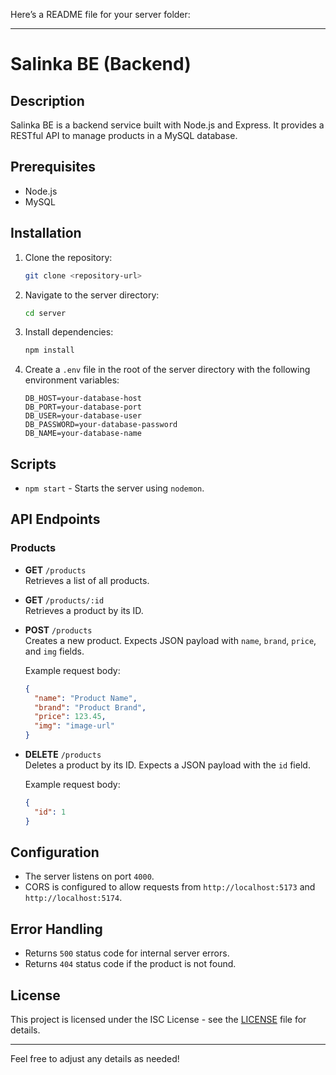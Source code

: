 Here’s a README file for your server folder:

---

# Salinka BE (Backend)

## Description

Salinka BE is a backend service built with Node.js and Express. It provides a RESTful API to manage products in a MySQL database.

## Prerequisites

- Node.js
- MySQL

## Installation

1. Clone the repository:

   ```bash
   git clone <repository-url>
   ```

2. Navigate to the server directory:

   ```bash
   cd server
   ```

3. Install dependencies:

   ```bash
   npm install
   ```

4. Create a `.env` file in the root of the server directory with the following environment variables:
   ```env
   DB_HOST=your-database-host
   DB_PORT=your-database-port
   DB_USER=your-database-user
   DB_PASSWORD=your-database-password
   DB_NAME=your-database-name
   ```

## Scripts

- `npm start` - Starts the server using `nodemon`.

## API Endpoints

### Products

- **GET** `/products`  
  Retrieves a list of all products.

- **GET** `/products/:id`  
  Retrieves a product by its ID.

- **POST** `/products`  
  Creates a new product. Expects JSON payload with `name`, `brand`, `price`, and `img` fields.

  Example request body:

  ```json
  {
    "name": "Product Name",
    "brand": "Product Brand",
    "price": 123.45,
    "img": "image-url"
  }
  ```

- **DELETE** `/products`  
  Deletes a product by its ID. Expects a JSON payload with the `id` field.

  Example request body:

  ```json
  {
    "id": 1
  }
  ```

## Configuration

- The server listens on port `4000`.
- CORS is configured to allow requests from `http://localhost:5173` and `http://localhost:5174`.

## Error Handling

- Returns `500` status code for internal server errors.
- Returns `404` status code if the product is not found.

## License

This project is licensed under the ISC License - see the [LICENSE](LICENSE) file for details.

---

Feel free to adjust any details as needed!
